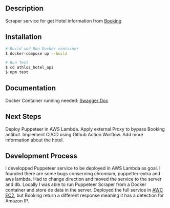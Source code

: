 ## Description

Scraper service for get Hotel information from [Booking](https://booking.com)

## Installation

```bash
# Build and Run Docker container
$ docker-compose up --build

# Run Test
$ cd athlos_hotel_api
$ npm test
```

## Documentation

Docker Container running needed:
[Swagger Doc](http://localhost:3000/api/docs#/)

## Next Steps

Deploy Puppeteer in AWS Lambda.
Apply external Proxy to bypass Booking antibot.
Implement CI/CD using Github Action Worflow.
Add more information about the hotel.

## Development Process

I developped Puppeteer service to be deployed in AWS Lambda as goal. I founded there are some bugs conserning chromium, puppetter-extra and aws lambda. Had to change direction and moved the service to the server and db.
Locally I was able to run Puppeteer Scraper from a Docker container and store de data in the server.
Deployed the full service in [AWC EC2](http://13.48.25.152:3000/api/docs), but Booking return a different response meaning it has a detection for Amazon IP. 

